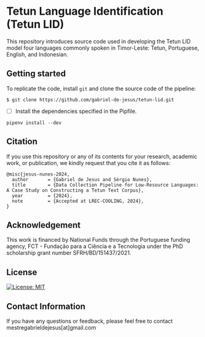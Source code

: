 # Tetun Language Identification (Tetun LID)
This repository introduces source code used in developing the Tetun LID model four languages commonly spoken in Timor-Leste: Tetun, Portuguese, English, and Indonesian.


## Getting started
To replicate the code, install `git` and clone the source code of the pipeline:

```
$ git clone https://github.com/gabriel-de-jesus/tetun-lid.git

```

- [ ]  Install the dependencies specified in the Pipfile.

```
pipenv install --dev
```


## Citation
If you use this repository or any of its contents for your research, academic work, or publication, we kindly request that you cite it as follows:

````
@misc{jesus-nunes-2024,
  author       = {Gabriel de Jesus and Sérgio Nunes},
  title        = {Data Collection Pipeline for Low-Resource Languages: A Case Study on Constructing a Tetun Text Corpus},
  year         = {2024},
  note         = {Accepted at LREC-COOLING, 2024},
}
````


## Acknowledgement
This work is financed by National Funds through the Portuguese funding agency, FCT - Fundação para a Ciência e a Tecnologia under the PhD scholarship grant number SFRH/BD/151437/2021.


## License

[![License: MIT](https://img.shields.io/badge/License-MIT-yellow.svg)](https://github.com/gabriel-de-jesus/tetun-lid/blob/main/LICENSE)


## Contact Information
If you have any questions or feedback, please feel free to contact mestregabrieldejesus[at]gmail.com
